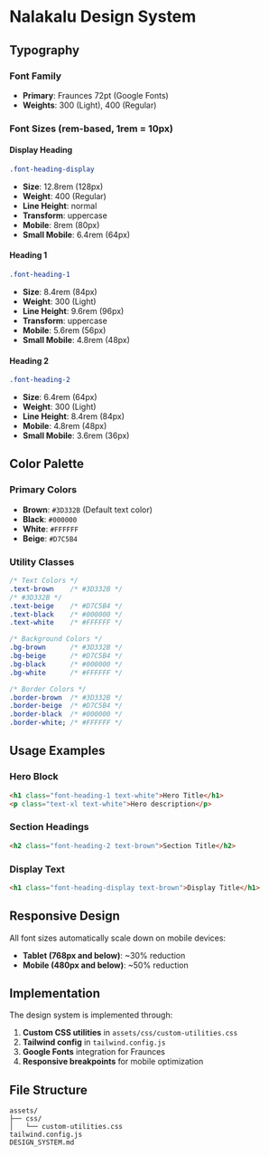 # Nalakalu Design System

## Typography

### Font Family

- **Primary**: Fraunces 72pt (Google Fonts)
- **Weights**: 300 (Light), 400 (Regular)

### Font Sizes (rem-based, 1rem = 10px)

#### Display Heading

```css
.font-heading-display
```

- **Size**: 12.8rem (128px)
- **Weight**: 400 (Regular)
- **Line Height**: normal
- **Transform**: uppercase
- **Mobile**: 8rem (80px)
- **Small Mobile**: 6.4rem (64px)

#### Heading 1

```css
.font-heading-1
```

- **Size**: 8.4rem (84px)
- **Weight**: 300 (Light)
- **Line Height**: 9.6rem (96px)
- **Transform**: uppercase
- **Mobile**: 5.6rem (56px)
- **Small Mobile**: 4.8rem (48px)

#### Heading 2

```css
.font-heading-2
```

- **Size**: 6.4rem (64px)
- **Weight**: 300 (Light)
- **Line Height**: 8.4rem (84px)
- **Mobile**: 4.8rem (48px)
- **Small Mobile**: 3.6rem (36px)

## Color Palette

### Primary Colors

- **Brown**: `#3D332B` (Default text color)
- **Black**: `#000000`
- **White**: `#FFFFFF`
- **Beige**: `#D7C5B4`

### Utility Classes

```css
/* Text Colors */
.text-brown    /* #3D332B */
/* #3D332B */
.text-beige    /* #D7C5B4 */
.text-black    /* #000000 */
.text-white    /* #FFFFFF */

/* Background Colors */
.bg-brown      /* #3D332B */
.bg-beige      /* #D7C5B4 */
.bg-black      /* #000000 */
.bg-white      /* #FFFFFF */

/* Border Colors */
.border-brown  /* #3D332B */
.border-beige  /* #D7C5B4 */
.border-black  /* #000000 */
.border-white; /* #FFFFFF */
```

## Usage Examples

### Hero Block

```html
<h1 class="font-heading-1 text-white">Hero Title</h1>
<p class="text-xl text-white">Hero description</p>
```

### Section Headings

```html
<h2 class="font-heading-2 text-brown">Section Title</h2>
```

### Display Text

```html
<h1 class="font-heading-display text-brown">Display Title</h1>
```

## Responsive Design

All font sizes automatically scale down on mobile devices:

- **Tablet (768px and below)**: ~30% reduction
- **Mobile (480px and below)**: ~50% reduction

## Implementation

The design system is implemented through:

1. **Custom CSS utilities** in `assets/css/custom-utilities.css`
2. **Tailwind config** in `tailwind.config.js`
3. **Google Fonts** integration for Fraunces
4. **Responsive breakpoints** for mobile optimization

## File Structure

```
assets/
├── css/
│   └── custom-utilities.css
tailwind.config.js
DESIGN_SYSTEM.md
```
